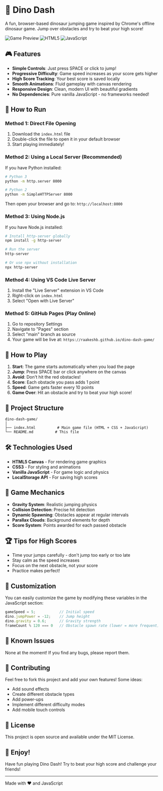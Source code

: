 # 🦖 Dino Dash

A fun, browser-based dinosaur jumping game inspired by Chrome's offline dinosaur game. Jump over obstacles and try to beat your high score!

![Game Preview](https://img.shields.io/badge/status-playable-brightgreen)
![HTML5](https://img.shields.io/badge/HTML5-E34F26?logo=html5&logoColor=white)
![JavaScript](https://img.shields.io/badge/JavaScript-F7DF1E?logo=javascript&logoColor=black)

## 🎮 Features

- **Simple Controls**: Just press SPACE or click to jump!
- **Progressive Difficulty**: Game speed increases as your score gets higher
- **High Score Tracking**: Your best score is saved locally
- **Smooth Animations**: Fluid gameplay with canvas rendering
- **Responsive Design**: Clean, modern UI with beautiful gradients
- **No Dependencies**: Pure vanilla JavaScript - no frameworks needed!

## 🚀 How to Run

### Method 1: Direct File Opening
1. Download the `index.html` file
2. Double-click the file to open it in your default browser
3. Start playing immediately!

### Method 2: Using a Local Server (Recommended)

If you have Python installed:

```bash
# Python 3
python -m http.server 8000

# Python 2
python -m SimpleHTTPServer 8000
```

Then open your browser and go to: `http://localhost:8000`

### Method 3: Using Node.js

If you have Node.js installed:

```bash
# Install http-server globally
npm install -g http-server

# Run the server
http-server

# Or use npx without installation
npx http-server
```

### Method 4: Using VS Code Live Server

1. Install the "Live Server" extension in VS Code
2. Right-click on `index.html`
3. Select "Open with Live Server"

### Method 5: GitHub Pages (Play Online)

1. Go to repository Settings
2. Navigate to "Pages" section
3. Select "main" branch as source
4. Your game will be live at: `https://raakeshb.github.io/dino-dash-game/`

## 🎯 How to Play

1. **Start**: The game starts automatically when you load the page
2. **Jump**: Press SPACE bar or click anywhere on the canvas
3. **Avoid**: Don't hit the red obstacles!
4. **Score**: Each obstacle you pass adds 1 point
5. **Speed**: Game gets faster every 10 points
6. **Game Over**: Hit an obstacle and try to beat your high score!

## 📁 Project Structure

```
dino-dash-game/
│
├── index.html          # Main game file (HTML + CSS + JavaScript)
└── README.md          # This file
```

## 🛠️ Technologies Used

- **HTML5 Canvas** - For rendering game graphics
- **CSS3** - For styling and animations
- **Vanilla JavaScript** - For game logic and physics
- **LocalStorage API** - For saving high scores

## 🎨 Game Mechanics

- **Gravity System**: Realistic jumping physics
- **Collision Detection**: Precise hit detection
- **Dynamic Spawning**: Obstacles appear at regular intervals
- **Parallax Clouds**: Background elements for depth
- **Score System**: Points awarded for each passed obstacle

## 🏆 Tips for High Scores

- Time your jumps carefully - don't jump too early or too late
- Stay calm as the speed increases
- Focus on the next obstacle, not your score
- Practice makes perfect!

## 📝 Customization

You can easily customize the game by modifying these variables in the JavaScript section:

```javascript
gameSpeed = 5;           // Initial speed
dino.jumpPower = -12;    // Jump height
dino.gravity = 0.6;      // Gravity strength
frameCount % 120 === 0   // Obstacle spawn rate (lower = more frequent)
```

## 🐛 Known Issues

None at the moment! If you find any bugs, please report them.

## 🤝 Contributing

Feel free to fork this project and add your own features! Some ideas:
- Add sound effects
- Create different obstacle types
- Add power-ups
- Implement different difficulty modes
- Add mobile touch controls

## 📄 License

This project is open source and available under the MIT License.

## 🎉 Enjoy!

Have fun playing Dino Dash! Try to beat your high score and challenge your friends!

---

Made with ❤️ and JavaScript